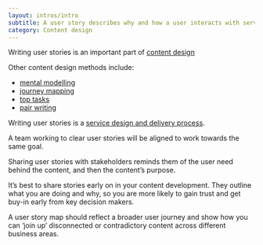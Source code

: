 ```yaml
---
layout: intros/intro
subtitle: A user story describes why and how a user interacts with services and information.
category: Content design
---
```


Writing user stories is an important part of [content design](/content-strategy/creating-user-centred-content/content-design/)

Other content design methods include:
- [mental modelling](/content-strategy/creating-user-centred-content/content-design/mental-modelling/)
- [journey mapping](/content-strategy/creating-user-centred-content/content-design/journey-mapping/)
- [top tasks](/content-strategy/creating-user-centred-content/content-design/top-tasks/)
- [pair writing](/content-strategy/creating-user-centred-content/content-design/pair-writing)

Writing user stories is a [service design and delivery process](/service-design-delivery-process/).

A team working to clear user stories will be aligned to work towards the same goal.

Sharing user stories with stakeholders reminds them of the user need behind the content, and then the content’s purpose. 

It’s best to share stories early on in your content development. They outline what you are doing and why, so you are more likely to gain trust and get buy-in early from key decision makers.

A user story map should reflect a broader user journey and show how you can ‘join up’ disconnected or contradictory content across different business areas.